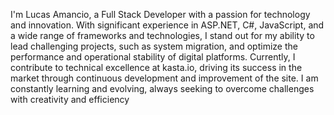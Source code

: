 I'm Lucas Amancio, a Full Stack Developer with a passion for technology and innovation. With significant experience in ASP.NET, C#, JavaScript, and a wide range of frameworks and technologies, I stand out for my ability to lead challenging projects, such as system migration, and optimize the performance and operational stability of digital platforms. Currently, I contribute to technical excellence at kasta.io, driving its success in the market through continuous development and improvement of the site. I am constantly learning and evolving, always seeking to overcome challenges with creativity and efficiency
